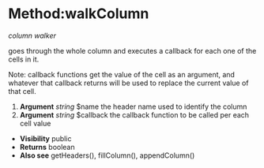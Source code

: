 # Method:walkColumn #

_column walker_

goes through the whole column and executes a callback for each
one of the cells in it.

Note: callback functions get the value of the cell as an
argument, and whatever that callback returns will be used to
replace the current value of that cell.

  1. **Argument** _string_  $name     the header name used to identify the column
  1. **Argument** _string_  $callback the callback function to be called per
each cell value

  * **Visibility**  public
  * **Returns** boolean
  * **Also see** getHeaders(), fillColumn(), appendColumn()
